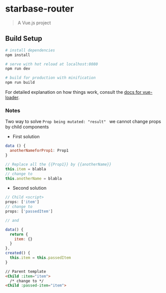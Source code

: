 # starbase-router

> A Vue.js project

## Build Setup

``` bash
# install dependencies
npm install

# serve with hot reload at localhost:8080
npm run dev

# build for production with minification
npm run build
```

For detailed explanation on how things work, consult the [docs for vue-loader](http://vuejs.github.io/vue-loader).


### Notes
Two way to solve `Prop being mutated: "result" `
we cannot change props by child components
* First solution
```js
data () {
  anotherNameforProp1: Prop1
}
```
```js
// Replace all the {{Prop1}} by {{anotherName}} 
this.item = blabla
// change to
this.anotherName = blabla
```

* Second solution
```js
// Child <script>
props: ['item']
// change to
props: ['passedItem']

// and 

data() {
  return {
    item: {}
  }
}, 
created() {
  this.item = this.passedItem
}
```
```html
// Parent template
<Child :item="item">
  /* change to */
<Child :passed-item="item">

```